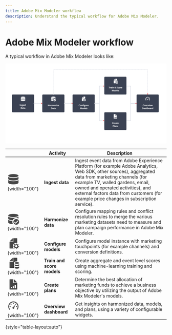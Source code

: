 ```yaml
---
title: Adobe Mix Modeler workflow
description: Understand the typical workflow for Adobe Mix Modeler.
---
```


# Adobe Mix Modeler workflow

A typical workflow in Adobe Mix Modeler looks like:

![Alt text](../assets/ApplicationWorkflow.svg)

|  | Activity | Description |
|---|---|---|
| ![Data](../assets/icons/Data.svg){width="100"} | **Ingest data** | Ingest event data from Adobe Experience Platform (for example Adobe Analytics, Web SDK, other sources), aggregated data from marketing channels (for example TV, walled gardens, email, owned and operated activities), and external factors data from customers (for example price changes in subscription service). |
| ![DataCheck](../assets/icons/DataCheck.svg){width="100"} | **Harmonize data** | Configure mapping rules and conflict resolution rules to merge the various marketing datasets need to measure and plan campaign performance in Adobe Mix Modeler. |
|  ![FileConfig](../assets/icons/FileGear.svg){width="100"} | **Configure models** | Configure model instance with marketing touchpoints (for example channels) and conversion definitions. |
| ![FileData](../assets/icons/FileData.svg){width="100"}  | **Train and score models** | Create aggregate and event level scores using machine-learning training and scoring.  |
| ![FileChart](../assets/icons/FileChart.svg){width="100"} | **Create plans** |  Determine the best allocation of marketing funds to achieve a business objective by utilizing the output of Adobe Mix Modeler's models.   |
| ![Dashboard](../assets/icons/Dashboard.svg){width="100"} | **Overview dashboard** | Get insights on harmonized data, models, and plans, using a variety of configurable widgets. |

{style="table-layout:auto"}

